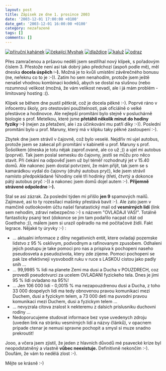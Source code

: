 ```yaml
---
layout: post
title: Zápisek ze dne 1. prosince 2003
date: '2003-12-01 17:00:00 +0100'
date_gmt: '2003-12-01 16:00:00 +0100'
category: nezařazené
tags: []
comments: []
---
```

<div >  <a href="%base_url%/assets/old-images/kahanek.jpg"><img alt="příruční kahánek" src="%base_url%/assets/old-images/kahanek.jpg"></a>  <a href="%base_url%/assets/old-images/myshak.jpg"><img alt="čekající Myshak" src="%base_url%/assets/old-images/myshak.jpg"></a>  <a href="%base_url%/assets/old-images/dlazdice.jpg"><img alt="dlaždice" src="%base_url%/assets/old-images/dlazdice.jpg"></a>  <a href="%base_url%/assets/old-images/kaluz2.jpg"><img alt="kaluž" src="%base_url%/assets/old-images/kaluz2.jpg"></a>  <a href="%base_url%/assets/old-images/odraz.jpg"><img alt="odraz" src="%base_url%/assets/old-images/odraz.jpg"></a>  </div>
<p>Přes zamračenou a pršavou neděli jsem sestříhal nový klípek, s pořadovým číslem 3.  Přestože není asi tak dobrý jako předchozí (aspoň podle mě), měl dneska <strong>docela úspěch :-).</strong>  Možná je to kvůli  umístění závěrečného bonusu (ne, neřeknu co to je :-)). Zatím ho sem nenahodím, protože jsem  ještě nenašel vhodnou kombinaci kodeků, abych se dostal na slušnou (nebo rozumnou) velikost (možná, že vám  velikost nevadí, ale i já mám problém - limitovaný hosting :().</p>
<p>Klípek se během dne pustil pětkrát, což je docela pěkné :-). Poprvé ráno v infocentru školy,  pro otestování použitelnosti, pak oficiálně o velké přestávce a hodinovce. Ale nejlepší promítání  bylo stejně v posluchárně biologie s prof. Metelkou, které jsme <strong>přetáhli několik minut  do hodiny fyziky :-)</strong> (nejen za přetažení, ale i za účinkování mu patří díky :-)).  Poslední promítání bylo u prof. Maruny, který má v klípku taky pěkné zastoupení :-).</p>
<p>Zbytek dne jsem strávil v čajovně, což bylo veselé. Nejdřív mi ujel autobus, protože jsem se zakecal  při promítání v kabinetě u prof. Maruny s prof. Šošolíkem (dneska je totu nějak zaprof.ované, ale co už ;))  a ujel mi autobus (poprvé). Tak jsem poslal semesku do čajovny, jestli se můžu pro něco stavit. Při čekání  na odpověď jsem už byl téměř rozhodnutý jet v 15.40 domů. Ale nakonec jsem dostal potvrzení, že mám  přijít, tak jsem se s kamarádkou vydal do čajovny (druhý autobus pryč), kde jsem strávil namísto  předpokládané &frac34;hodiny celé tři hodinky (třetí, čtvrtý a dokonce pátý autobus pryč :-))  a nakonec jsem domů dojel autem :-). <strong>Příjemně strávené odpoledne :-).</strong></p>
<p>Stal se asi zázrak. Za poslední týden mi přišlo <strong>jen 9</strong> spamových mailů. Zajímavé, asi to ty  rozesílací mašinky přestává bavit :-). Ale zato jsem v mamčině outlookovém účtu našel fanatastický  mail od <strong>vesmírných lidí</strong> (link sem nehodím, zdraví nebezpečno :-) s názvem "OVLADAJI VAS!". Totálně fantasticky psaný text  (dokonce se jim tam podařilo nacpat citát od Goetheho ;)),  málem jsem si urazil opěradlo na mé počítačové židli. Fakt legrace. Nějaké ty úryvky :-) :</p>
<ul>
<li>... aktualni informace z dilny negativnich entit, ktere ovladaji pozemske lidstvo z 95 %  osklivym, podvodnym a rafinovanym zpusobem. Odhaleni jejich postupu je take pomoci pro nas  a prispiva k pochopeni naseho pseudosveta a pseudozivota, ktery zde zijeme. Pomoci pochopeni  se pak lze efektivneji vysvobodit ruku v ruce s LASKOU cistou jako padly snih ...</li>
<li>... 99,9985 % lidi na planete Zemi ma dusi a Ducha v POUZDRECH, coz provedli pseudotvurci  za ucelem OVLADANI fyzickeho tela. Dnes je jimi 95 % lidi ovladano na 95%!</li>
<li>... Jen 106 000 lidi - 0,0015 % ma nezapouzdrenou dusi a Ducha, z toho 33 000  dospelych lidi ma tedy obnovenou pravou komunikaci mezi Duchem, dusi a  fyzickym telem, a 73 000 deti ma puvodni pravou komunikaci mezi Duchem, dusi a fyzickym telem ...</li>
<li>... nevyzrala citova zralost k nekteremu z dalsich prislusniku duchovni rodiny ...</li>
<li>Nedoporucujeme studovat informace bez vyse uvedenych zdroju (uveden link na stránku vesmírných lidí  a názvy článků),  v opacnem pripade ctenar je nemusi spravne pochopit a smysl si muze snadno prekroutit!  </li>
</ul>
<p>Jooo, a včera jsem zjistil, že jeden z hlavních důvodů mé psavecké krize byl neopodstatněný a  vlastně <strong>vůbec neexistuje.</strong> Definitivně nekončím :-). Doufám, že vám to nedělá zlost :-).</p>
<p>Mějte se krásně :-)</p>
